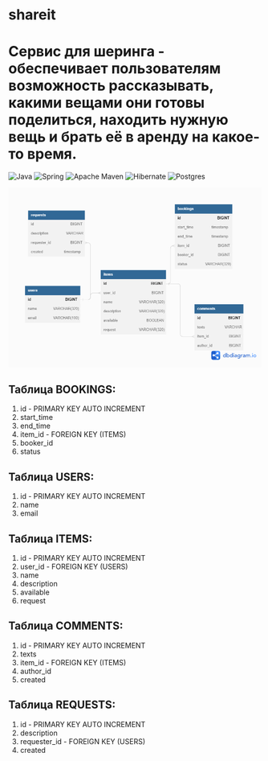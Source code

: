 # shareit
# Cервис для шеринга - обеспечивает пользователям возможность рассказывать, какими вещами они готовы поделиться, находить нужную вещь и брать её в аренду на какое-то время.
![Java](https://img.shields.io/badge/java-%23ED8B00.svg?style=for-the-badge&logo=java&logoColor=white) 
![Spring](https://img.shields.io/badge/spring-%236DB33F.svg?style=for-the-badge&logo=spring&logoColor=white) 
![Apache Maven](https://img.shields.io/badge/Apache%20Maven-C71A36?style=for-the-badge&logo=Apache%20Maven&logoColor=white) 
![Hibernate](https://img.shields.io/badge/Hibernate-59666C?style=for-the-badge&logo=Hibernate&logoColor=white) 
![Postgres](https://img.shields.io/badge/postgres-%23316192.svg?style=for-the-badge&logo=postgresql&logoColor=white) 

![](pictures/shareit.png)

## Таблица BOOKINGS:

1. id - PRIMARY KEY AUTO INCREMENT
2. start_time
3. end_time
4. item_id - FOREIGN KEY (ITEMS)
5. booker_id
6. status 

## Таблица USERS:

1. id - PRIMARY KEY AUTO INCREMENT
2. name
3. email

## Таблица ITEMS:

1. id - PRIMARY KEY AUTO INCREMENT
2. user_id - FOREIGN KEY (USERS)
3. name
4. description
5. available
6. request

## Таблица COMMENTS:

1. id - PRIMARY KEY AUTO INCREMENT
2. texts
3. item_id - FOREIGN KEY (ITEMS)
4. author_id
5. created

## Таблица REQUESTS:

1. id - PRIMARY KEY AUTO INCREMENT
2. description
3. requester_id - FOREIGN KEY (USERS)
4. created
